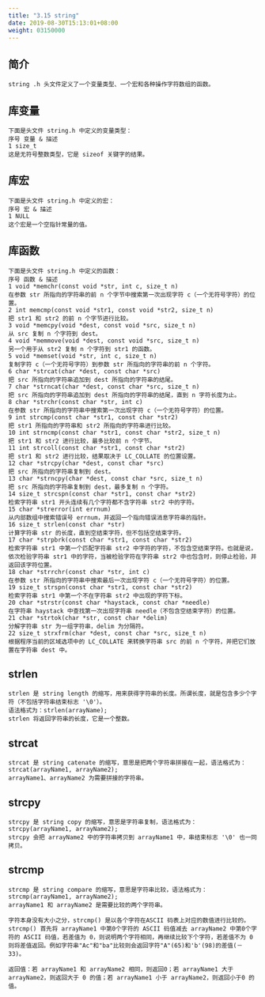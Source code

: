 ```yaml
---
title: "3.15 string"
date: 2019-08-30T15:13:01+08:00
weight: 03150000
---
```



## 简介

    string .h 头文件定义了一个变量类型、一个宏和各种操作字符数组的函数。

## 库变量

    下面是头文件 string.h 中定义的变量类型：
    序号 变量 & 描述
    1 size_t 
    这是无符号整数类型，它是 sizeof 关键字的结果。

## 库宏

    下面是头文件 string.h 中定义的宏：
    序号 宏 & 描述
    1 NULL
    这个宏是一个空指针常量的值。

## 库函数

    下面是头文件 string.h 中定义的函数：
    序号 函数 & 描述
    1 void *memchr(const void *str, int c, size_t n)
    在参数 str 所指向的字符串的前 n 个字节中搜索第一次出现字符 c（一个无符号字符）的位置。
    2 int memcmp(const void *str1, const void *str2, size_t n)
    把 str1 和 str2 的前 n 个字节进行比较。
    3 void *memcpy(void *dest, const void *src, size_t n)
    从 src 复制 n 个字符到 dest。
    4 void *memmove(void *dest, const void *src, size_t n)
    另一个用于从 str2 复制 n 个字符到 str1 的函数。
    5 void *memset(void *str, int c, size_t n)
    复制字符 c（一个无符号字符）到参数 str 所指向的字符串的前 n 个字符。
    6 char *strcat(char *dest, const char *src)
    把 src 所指向的字符串追加到 dest 所指向的字符串的结尾。
    7 char *strncat(char *dest, const char *src, size_t n)
    把 src 所指向的字符串追加到 dest 所指向的字符串的结尾，直到 n 字符长度为止。
    8 char *strchr(const char *str, int c)
    在参数 str 所指向的字符串中搜索第一次出现字符 c（一个无符号字符）的位置。
    9 int strcmp(const char *str1, const char *str2)
    把 str1 所指向的字符串和 str2 所指向的字符串进行比较。
    10 int strncmp(const char *str1, const char *str2, size_t n)
    把 str1 和 str2 进行比较，最多比较前 n 个字节。
    11 int strcoll(const char *str1, const char *str2)
    把 str1 和 str2 进行比较，结果取决于 LC_COLLATE 的位置设置。
    12 char *strcpy(char *dest, const char *src)
    把 src 所指向的字符串复制到 dest。
    13 char *strncpy(char *dest, const char *src, size_t n)
    把 src 所指向的字符串复制到 dest，最多复制 n 个字符。
    14 size_t strcspn(const char *str1, const char *str2)
    检索字符串 str1 开头连续有几个字符都不含字符串 str2 中的字符。
    15 char *strerror(int errnum)
    从内部数组中搜索错误号 errnum，并返回一个指向错误消息字符串的指针。
    16 size_t strlen(const char *str)
    计算字符串 str 的长度，直到空结束字符，但不包括空结束字符。
    17 char *strpbrk(const char *str1, const char *str2)
    检索字符串 str1 中第一个匹配字符串 str2 中字符的字符，不包含空结束字符。也就是说，依次检验字符串 str1 中的字符，当被检验字符在字符串 str2 中也包含时，则停止检验，并返回该字符位置。
    18 char *strrchr(const char *str, int c)
    在参数 str 所指向的字符串中搜索最后一次出现字符 c（一个无符号字符）的位置。
    19 size_t strspn(const char *str1, const char *str2)
    检索字符串 str1 中第一个不在字符串 str2 中出现的字符下标。
    20 char *strstr(const char *haystack, const char *needle)
    在字符串 haystack 中查找第一次出现字符串 needle（不包含空结束字符）的位置。
    21 char *strtok(char *str, const char *delim)
    分解字符串 str 为一组字符串，delim 为分隔符。
    22 size_t strxfrm(char *dest, const char *src, size_t n)
    根据程序当前的区域选项中的 LC_COLLATE 来转换字符串 src 的前 n 个字符，并把它们放置在字符串 dest 中。

## strlen

    strlen 是 string length 的缩写，用来获得字符串的长度。所谓长度，就是包含多少个字符（不包括字符串结束标志 '\0'）。
    语法格式为：strlen(arrayName);
    strlen 将返回字符串的长度，它是一个整数。

## strcat

    strcat 是 string catenate 的缩写，意思是把两个字符串拼接在一起，语法格式为：
    strcat(arrayName1, arrayName2);
    arrayName1、arrayName2 为需要拼接的字符串。

## strcpy

    strcpy 是 string copy 的缩写，意思是字符串复制，语法格式为：
    strcpy(arrayName1, arrayName2);
    strcpy 会把 arrayName2 中的字符串拷贝到 arrayName1 中，串结束标志 '\0' 也一同拷贝。

## strcmp

    strcmp 是 string compare 的缩写，意思是字符串比较，语法格式为：
    strcmp(arrayName1, arrayName2);
    arrayName1 和 arrayName2 是需要比较的两个字符串。

    字符本身没有大小之分，strcmp() 是以各个字符在ASCII 码表上对应的数值进行比较的。strcmp() 首先将 arrayName1 中第0个字符的 ASCII 码值减去 arrayName2 中第0个字符的 ASCII 码值，若差值为 0，则说明两个字符相同，再继续比较下个字符，若差值不为 0 则将差值返回。例如字符串"Ac"和"ba"比较则会返回字符"A"(65)和'b'(98)的差值(－33)。

    返回值：若 arrayName1 和 arrayName2 相同，则返回0；若 arrayName1 大于 arrayName2，则返回大于 0 的值；若 arrayName1 小于 arrayName2，则返回小于0 的值。
